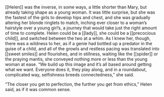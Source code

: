 [[Helen]]
 was the inverse, in some ways, a little shorter than Mary, but already taking shape as a young woman.
 It was little surprise, but she was the fastest of the girls to develop hips and chest, and she was gradually altering her blonde ringlets to match, inching ever closer to a woman’s hairstyle over a young girl’s, a journey that would take just the right amount of time to complete.
 Helen could be a [[lady]], she could be a [[precocious child]], and switched between the two at a whim.
 As I knew her, though, there was a wildness to her, as if a genie had bottled up a predator in the guise of a child, and all of the growls and restless pacing was translated into [[sweet smiles]] and flourishes, and in stillness, waiting like the [[spider]] or the praying mantis, she conveyed nothing more or less than the young woman at ease.
“We build up this image and it’s all based around getting what we want.
 Everyone does it, they play along, and in a roundabout, complicated way, selfishness breeds connectedness,” she said.


“The closer you get to perfection, the further you get from ethics,” Helen said, as if it was common sense.